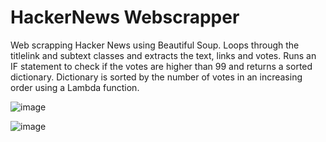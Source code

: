 # HackerNews Webscrapper

Web scrapping Hacker News using Beautiful Soup.
Loops through the titlelink and subtext classes and extracts the text, links and votes. 
Runs an IF statement to check if the votes are higher than 99 and returns a sorted dictionary. 
Dictionary is sorted by the number of votes in an increasing order using a Lambda function. 

![image](https://user-images.githubusercontent.com/89990638/161662798-4da02274-9535-426d-87df-2541630a3055.png)


![image](https://user-images.githubusercontent.com/89990638/161662875-5063c52b-070b-4b18-a90a-3802472495d9.png)
